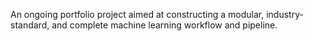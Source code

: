 An ongoing portfolio project aimed at constructing a modular, industry-standard, and complete machine learning workflow and pipeline.

